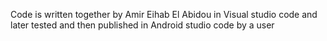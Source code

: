 Code is written together by Amir Eihab El Abidou in Visual studio code and later tested and then published in Android studio code by a user
